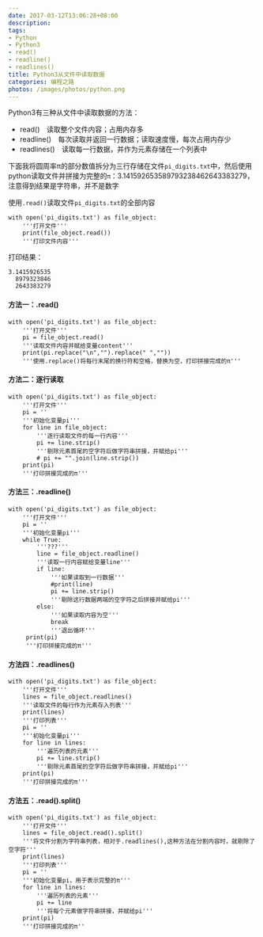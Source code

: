 ```yaml
---
date: 2017-03-12T13:06:28+08:00
description: 
tags: 
- Python
- Python3
- read()
- readline()
- readlines()
title: Python3从文件中读取数据
categories: 编程之路
photos: /images/photos/python.png
---
```


Python3有三种从文件中读取数据的方法：

* read()　读取整个文件内容；占用内存多  
* readline()　每次读取并返回一行数据；读取速度慢，每次占用内存少  
* readlines()　读取每一行数据，并作为元素存储在一个列表中  

下面我将圆周率π的部分数值拆分为三行存储在文件`pi_digits.txt`中，然后使用python读取文件并拼接为完整的`π`：3.141592653589793238462643383279，注意得到结果是字符串，并不是数字

使用`.read()`读取文件`pi_digits.txt`的全部内容

	with open('pi_digits.txt') as file_object:
	    '''打开文件'''
	    print(file_object.read())
	    '''打印文件内容'''
	   
打印结果：

	3.1415926535
	  8979323846
	  2643383279

<!--more-->	  
	  
#### 方法一：.read()

	with open('pi_digits.txt') as file_object:
	    '''打开文件'''
	    pi = file_object.read()
	    '''读取文件内容并赋给变量content'''
	    print(pi.replace("\n","").replace(" ",""))
	    '''使用.replace()将每行末尾的换行符和空格，替换为空，打印拼接完成的π'''

#### 方法二：逐行读取

	with open('pi_digits.txt') as file_object:
	    '''打开文件'''
	    pi = ''
	    '''初始化变量pi'''
	    for line in file_object:
			'''逐行读取文件的每一行内容'''
			pi += line.strip()
			'''剔除元素首尾的空字符后做字符串拼接，并赋给pi'''
			# pi += "".join(line.strip())
	    print(pi)
	    '''打印拼接完成的π'''

#### 方法三：.readline()

	with open('pi_digits.txt') as file_object:
	    '''打开文件'''
	    pi = ''
	    '''初始化变量pi'''
	    while True:
			'''???'''
			line = file_object.readline()
			'''读取一行内容赋给变量line'''
			if line:
			    '''如果读取到一行数据'''
			    #print(line)
			    pi += line.strip()
			    '''剔除这行数据两端的空字符之后拼接并赋给pi'''
			else:
			    '''如果读取内容为空'''
			    break
			    '''退出循环'''
	     print(pi)
	     '''打印拼接完成的π'''	

#### 方法四：.readlines()

	with open('pi_digits.txt') as file_object:
	    '''打开文件'''
	    lines = file_object.readlines()
	    '''读取文件的每行作为元素存入列表'''
	    print(lines)
	    '''打印列表'''
	    pi = ''
	    '''初始化变量pi'''
	    for line in lines:
			'''遍历列表的元素'''
			pi += line.strip()
			'''剔除元素首尾的空字符后做字符串拼接，并赋给pi'''
	    print(pi)
	    '''打印拼接完成的π'''

#### 方法五：.read().split()

	with open('pi_digits.txt') as file_object:
	    '''打开文件'''
	    lines = file_object.read().split()
	    '''将文件分割为字符串列表，相对于.readlines(),这种方法在分割内容时，就剔除了空字符'''
	    print(lines)
	    '''打印列表'''
	    pi = ''
	    '''初始化变量pi，用于表示完整的π'''
	    for line in lines:
			'''遍历列表的元素'''
			pi += line
			'''将每个元素做字符串拼接，并赋给pi'''
	    print(pi)
	    '''打印拼接完成的π''
	    
